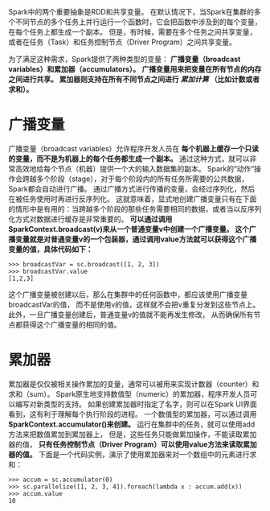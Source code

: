 Spark中的两个重要抽象是RDD和共享变量。
在默认情况下，当Spark在集群的多个不同节点的多个任务上并行运行一个函数时，它会把函数中涉及到的每个变量，在每个任务上都生成一个副本。
但是，有时候，需要在多个任务之间共享变量，或者在任务（Task）和任务控制节点（Driver Program）之间共享变量。

为了满足这种需求，Spark提供了两种类型的变量： __广播变量（broadcast variables）和累加器（accumulators）。__ 
__广播变量用来把变量在所有节点的内存之间进行共享。
累加器则支持在所有不同节点之间进行 _累加计算_ （比如计数或者求和）。__
# 广播变量
广播变量（broadcast variables）允许程序开发人员在 __每个机器上缓存一个只读的变量，而不是为机器上的每个任务都生成一个副本。__
通过这种方式，就可以非常高效地给每个节点（机器）提供一个大的输入数据集的副本。
Spark的“动作”操作会跨越多个阶段（stage），对于每个阶段内的所有任务所需要的公共数据，Spark都会自动进行广播。
通过广播方式进行传播的变量，会经过序列化，然后在被任务使用时再进行反序列化。
这就意味着，显式地创建广播变量只有在下面的情形中是有用的：当跨越多个阶段的那些任务需要相同的数据，或者当以反序列化方式对数据进行缓存是非常重要的。
__可以通过调用SparkContext.broadcast(v)来从一个普通变量v中创建一个广播变量。
这个广播变量就是对普通变量v的一个包装器，通过调用value方法就可以获得这个广播变量的值，具体代码如下：__
```
>>> broadcastVar = sc.broadcast([1, 2, 3])
>>> broadcastVar.value
[1,2,3]
```
这个广播变量被创建以后，那么在集群中的任何函数中，都应该使用广播变量broadcastVar的值，
而不是使用v的值，这样就不会把v重复分发到这些节点上。此外，一旦广播变量创建后，普通变量v的值就不能再发生修改，
从而确保所有节点都获得这个广播变量的相同的值。

# 累加器
累加器是仅仅被相关操作累加的变量，通常可以被用来实现计数器（counter）和求和（sum）。
Spark原生地支持数值型（numeric）的累加器，程序开发人员可以编写对新类型的支持。
如果创建累加器时指定了名字，则可以在Spark UI界面看到，这有利于理解每个执行阶段的进程。
一个数值型的累加器，可以通过调用 __SparkContext.accumulator()来创建。__ 
运行在集群中的任务，就可以使用add方法来把数值累加到累加器上，
但是，这些任务只能做累加操作，不能读取累加器的值， __只有任务控制节点（Driver Program）可以使用value方法来读取累加器的值。__
下面是一个代码实例，演示了使用累加器来对一个数组中的元素进行求和：
```
>>> accum = sc.accumulator(0)
>>> sc.parallelize([1, 2, 3, 4]).foreach(lambda x : accum.add(x))
>>> accum.value
10
```












